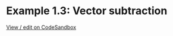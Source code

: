 # Example 1.3: Vector subtraction

[View / edit on CodeSandbox](https://codesandbox.io/s/github/mhyfritz/the-nature-of-code-canvas-sketch/tree/master/01-vectors/03-vector-subtraction/sandbox)
